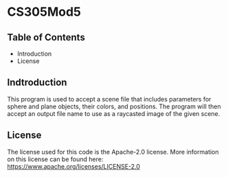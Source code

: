 # CS305Mod5

## Table of Contents
- Introduction
- License

## Indtroduction
This program is used to accept a scene file that includes parameters for sphere and plane objects, their colors, and positions. The program will then accept an output file name to use as a raycasted image of the given scene.

## License
The license used for this code is the Apache-2.0 license. 
More information on this license can be found here: https://www.apache.org/licenses/LICENSE-2.0
